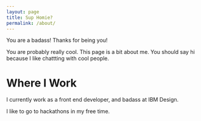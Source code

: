 ```yaml
---
layout: page
title: Sup Homie? 
permalink: /about/
---
```


You are a badass! Thanks for being you!

You are probably really cool. This page is a bit about me. You should say hi because I like chattting with cool people.

<h1 class="section-title">Where I Work</h1>

<artical class="section-article">
    <p>
        I currently work as a front end developer, and badass at IBM Design.
    </p>
    <p>
        I like to go to hackathons in my free time.
    </p>
</artical>				